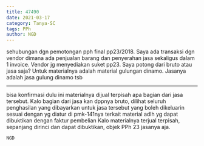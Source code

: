 ```yaml
---
title: 47490
date: 2021-03-17
category: Tanya-SC
tags: PPh
author: NGD
---
```


sehubungan dgn pemotongan pph final pp23/2018. Saya ada transaksi dgn vendor dimana ada penjualan barang dan penyerahan jasa sekaligus dalam 1 invoice. Vendor jg menyediakan suket pp23. Saya potong dari bruto atau jasa saja? Untuk materialnya adalah material gulungan dinamo. Jasanya adalah jasa gulung dinamo tsb

---

bisa konfirmasi dulu ini materialnya dijual terpisah apa bagian dari jasa tersebut. Kalo bagian dari jasa kan dppnya bruto, dilihat seluruh penghasilan yang dibayarkan untuk jasa tersebut yang boleh dikeluarin sesuai dengan yg diatur di pmk-141nya terkait material adlh yg dapat dibuktikan dengan faktur pembelian Kalo materialnya terjual terpisah, sepanjang dirinci dan dapat dibuktikan, objek PPh 23 jasanya aja.

`NGD`
